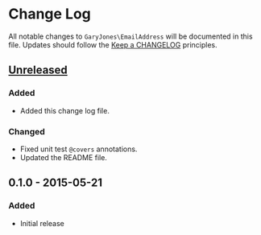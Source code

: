 # Change Log

All notable changes to `GaryJones\EmailAddress` will be documented in this file. Updates should follow the [Keep a CHANGELOG](http://keepachangelog.com/) principles.

## [Unreleased][unreleased]

### Added
* Added this change log file.

### Changed
* Fixed unit test `@covers` annotations.
* Updated the README file.

## 0.1.0 - 2015-05-21

### Added
* Initial release

[unreleased]: https://github.com/GaryJones/EmailAddress/compare/0.1.0...HEAD
